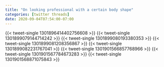 ```yaml
---
title: "On looking professional with a certain body shape"
categories: [twitter threads]
date: 2020-09-04T07:54:00-07:00
---
```


{{< tweet-single 1301896414402756608 >}}
{{< tweet-single 1301899079144714242 >}}
{{< tweet-single 1301899080193380353 >}}
{{< tweet-single 1301899081208356867 >}}
{{< tweet-single 1301899082231767041 >}}
{{< tweet-single 1301901566857768966 >}}
{{< tweet-single 1301901567784673283 >}}
{{< tweet-single 1301901568871075843 >}}
